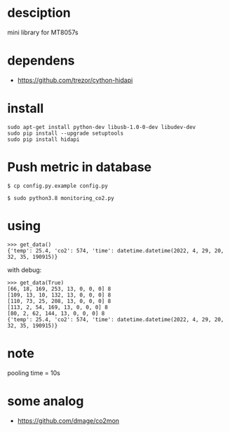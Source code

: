 # desciption

mini library for MT8057s

# dependens
 - https://github.com/trezor/cython-hidapi

# install
```
sudo apt-get install python-dev libusb-1.0-0-dev libudev-dev
sudo pip install --upgrade setuptools
sudo pip install hidapi
```

# Push metric in database

```
$ cp config.py.example config.py

$ sudo python3.8 monitoring_co2.py
```

# using

```
>>> get_data()
{'temp': 25.4, 'co2': 574, 'time': datetime.datetime(2022, 4, 29, 20, 32, 35, 190915)}
```

with debug:
```
>>> get_data(True)
[66, 18, 169, 253, 13, 0, 0, 0] 8
[109, 13, 10, 132, 13, 0, 0, 0] 8
[110, 73, 25, 208, 13, 0, 0, 0] 8
[113, 2, 54, 169, 13, 0, 0, 0] 8
[80, 2, 62, 144, 13, 0, 0, 0] 8
{'temp': 25.4, 'co2': 574, 'time': datetime.datetime(2022, 4, 29, 20, 32, 35, 190915)}
```

# note
pooling time = 10s

# some analog
 - https://github.com/dmage/co2mon